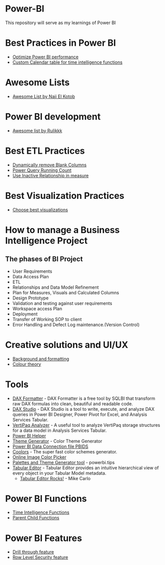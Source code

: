 # Power-BI
This repository will serve as my learnings of Power BI
# Best Practices in Power BI
- [Optimize Power BI performance](https://www.tessellationtech.io/optimizing-power-bi-reports/#:~:text=The%20fastest%20way%20to%20optimize%20your%20Power%20BI,used%20in%20any%20of%20your%20reports%20or%20calculations.)
- [Custom Calendar table for time intelligence functions](https://foresightbi.com.ng/microsoft-power-bi/creating-a-custom-calendar-table-in-power-bi/)
# Awesome Lists 
- [Awesome List by Naji El Kotob](https://github.com/NajiElKotob/Awesome-Power-BI)
# Power BI development
- [Awesome list by Rulikkk](https://github.com/Rulikkk/awesome-power-bi)

# Best ETL Practices
- [Dynamically remove Blank Columns](https://www.youtube.com/watch?v=qISofEEo7wo&ab_channel=HowtoPowerBI)
- [Power Query Running Count](https://www.youtube.com/watch?v=camNMc1zaBc)
- [Use Inactive Relationship in measure](https://hatfullofdata.blog/power-bi-using-inactive-relationships-in-a-measure/#:~:text=%20Power%20BI%20%E2%80%93%20Using%20inactive%20relationships%20in,is%20a%20powerful%20addition%20to%20your...%20More%20)
# Best Visualization Practices
- [Choose best visualizations](https://ft-interactive.github.io/visual-vocabulary/)
# How to manage a Business Intelligence Project
## The phases of BI Project
- User Requirements 
- Data Access Plan
- ETL
- Relationships and Data Model Refinement
- Plan for Measures, Visuals and Calculated Columns
- Design Prototype
- Validation and testing against user requirements
- Workspace access Plan
- Deployment
- Transfer of Working SOP to client
- Error Handling and Defect Log maintenance.(Version Control)
# Creative solutions and UI/UX
- [Background and formatting](https://alluringbi.com/2019/10/21/background-concepts-for-power-bi/)
- [Colour theory](https://99designs.com/blog/tips/the-7-step-guide-to-understanding-color-theory/)
# Tools
* [DAX Formatter](https://www.sqlbi.com/tools/dax-formatter) - DAX Formatter is a free tool by SQLBI that transform raw DAX formulas into clean, beautiful and readable code.
* [DAX Studio](https://www.sqlbi.com/tools/dax-studio/) - DAX Studio is a tool to write, execute, and analyze DAX queries in Power BI Designer, Power Pivot for Excel, and Analysis Services Tabular.
* [VertiPaq Analyzer](https://www.sqlbi.com/tools/vertipaq-analyzer/) - A useful tool to analyze VertiPaq storage structures for a data model in Analysis Services Tabular.
* [Power BI Helper](http://radacad.com/power-bi-helper) 
* [Theme Generator](https://powerbi.tips/tools/color-theme-generator) - Color Theme Generator
* [Power BI Data Connection file PBIDS](https://connections.powerbi.tips/)
* [Coolors](https://coolors.co/) - The super fast color schemes generator.
* [Online Image Color Picker](https://pinetools.com/image-color-picker) 
* [Palettes and Theme Generator tool](https://gallery.powerbi.tips/) - powerbi.tips
* [Tabular Editor](https://github.com/TabularEditor/tabulareditor.github.io) - Tabular Editor provides an intuitive hierarchical view of every object in your Tabular Model metadata. 
    * [Tabular Editor Rocks!](https://powerbi.tips/2020/04/tabular-editor-rocks/) - Mike Carlo
# Power BI Functions
- [Time Intelligence Functions](https://docs.microsoft.com/en-us/dax/time-intelligence-functions-dax)
- [Parent Child Functions](https://docs.microsoft.com/en-us/dax/parent-and-child-functions-dax)
# Power BI Features
- [Drill through feature](https://docs.microsoft.com/en-us/power-bi/create-reports/desktop-drillthrough)
- [Row Level Security feature](https://docs.microsoft.com/en-us/power-bi/create-reports/desktop-drillthrough)
